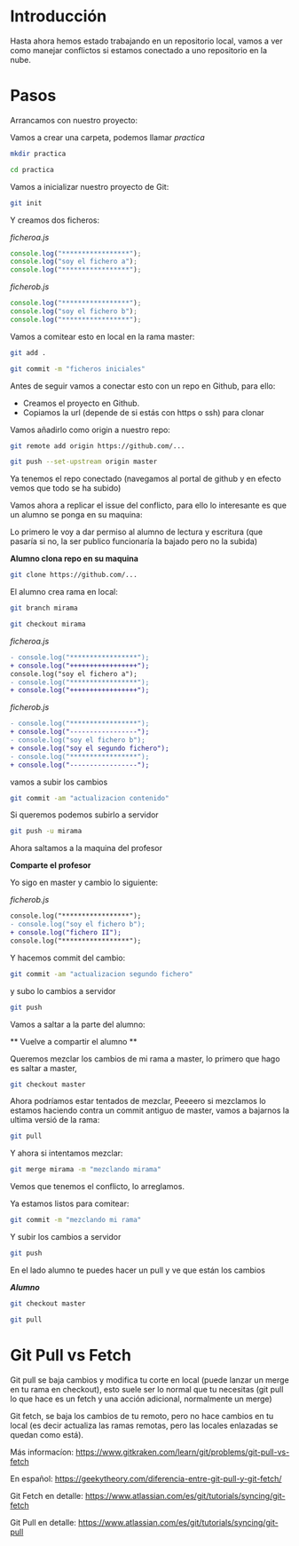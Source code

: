 # Introducción

Hasta ahora hemos estado trabajando en un repositorio local, vamos
a ver como manejar conflictos si estamos conectado a uno repositorio
en la nube.

# Pasos

Arrancamos con nuestro proyecto:

Vamos a crear una carpeta, podemos llamar _practica_

```bash
mkdir practica
```

```bash
cd practica
```

Vamos a inicializar nuestro proyecto de Git:

```bash
git init
```

Y creamos dos ficheros:

_ficheroa.js_

```js
console.log("*****************");
console.log("soy el fichero a");
console.log("*****************");
```

_ficherob.js_

```js
console.log("*****************");
console.log("soy el fichero b");
console.log("*****************");
```

Vamos a comitear esto en local en la rama master:

```bash
git add .
```

```bash
git commit -m "ficheros iniciales"
```

Antes de seguir vamos a conectar esto con un repo en Github,
para ello:

- Creamos el proyecto en Github.
- Copiamos la url (depende de si estás con https o ssh) para
  clonar

Vamos añadirlo como origin a nuestro repo:

```bash
git remote add origin https://github.com/...
```

```bash
git push --set-upstream origin master
```

Ya tenemos el repo conectado (navegamos al portal
de github y en efecto vemos que todo se ha subido)

Vamos ahora a replicar el issue del conflicto, para ello
lo interesante es que un alumno se ponga en su maquina:

Lo primero le voy a dar permiso al alumno de lectura y
escritura (que pasaría si no, la ser publico funcionaría
la bajado pero no la subida)

**Alumno clona repo en su maquina**

```bash
git clone https://github.com/...
```

El alumno crea rama en local:

```bash
git branch mirama
```

```bash
git checkout mirama
```

_ficheroa.js_

```diff
- console.log("*****************");
+ console.log("+++++++++++++++++");
console.log("soy el fichero a");
- console.log("*****************");
+ console.log("+++++++++++++++++");
```

_ficherob.js_

```diff
- console.log("*****************");
+ console.log("-----------------");
- console.log("soy el fichero b");
+ console.log("soy el segundo fichero");
- console.log("*****************");
+ console.log("-----------------");
```

vamos a subir los cambios

```bash
git commit -am "actualizacion contenido"
```

Si queremos podemos subirlo a servidor

```bash
git push -u mirama
```

Ahora saltamos a la maquina del profesor

**Comparte el profesor**

Yo sigo en master y cambio lo siguiente:

_ficherob.js_

```diff
console.log("*****************");
- console.log("soy el fichero b");
+ console.log("fichero II");
console.log("*****************");
```

Y hacemos commit del cambio:

```bash
git commit -am "actualizacion segundo fichero"
```

y subo lo cambios a servidor

```bash
git push
```

Vamos a saltar a la parte del alumno:

** Vuelve a compartir el alumno **

Queremos mezclar los cambios de mi rama a master, lo primero que
hago es saltar a master,

```bash
git checkout master
```

Ahora podríamos estar tentados de mezclar, Peeeero si mezclamos
lo estamos haciendo contra un commit antiguo de master, vamos a
bajarnos la ultima versió de la rama:

```bash
git pull
```

Y ahora si intentamos mezclar:

```bash
git merge mirama -m "mezclando mirama"
```

Vemos que tenemos el conflicto, lo arreglamos.

Ya estamos listos para comitear:

```bash
git commit -m "mezclando mi rama"
```

Y subir los cambios a servidor

```bash
git push
```

En el lado alumno te puedes hacer un pull y ve que están los cambios

**_Alumno_**

```bash
git checkout master
```

```bash
git pull
```

# Git Pull vs Fetch

Git pull se baja cambios y modifica tu corte en local (puede
lanzar un merge en tu rama en checkout), esto suele ser lo normal que tu necesitas (git pull lo que hace es un fetch y una acción adicional,
normalmente un merge)

Git fetch, se baja los cambios de tu remoto, pero no hace
cambios en tu local (es decir actualiza las ramas remotas, pero
las locales enlazadas se quedan como está).

Más informacíon: https://www.gitkraken.com/learn/git/problems/git-pull-vs-fetch

En español: https://geekytheory.com/diferencia-entre-git-pull-y-git-fetch/

Git Fetch en detalle: https://www.atlassian.com/es/git/tutorials/syncing/git-fetch

Git Pull en detalle: https://www.atlassian.com/es/git/tutorials/syncing/git-pull
